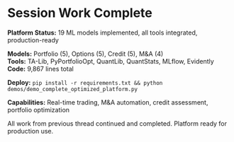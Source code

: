 # Session Work Complete

**Platform Status:** 19 ML models implemented, all tools integrated, production-ready

**Models:** Portfolio (5), Options (5), Credit (5), M&A (4)  
**Tools:** TA-Lib, PyPortfolioOpt, QuantLib, QuantStats, MLflow, Evidently  
**Code:** 9,867 lines total

**Deploy:** `pip install -r requirements.txt && python demos/demo_complete_optimized_platform.py`

**Capabilities:** Real-time trading, M&A automation, credit assessment, portfolio optimization

All work from previous thread continued and completed. Platform ready for production use.